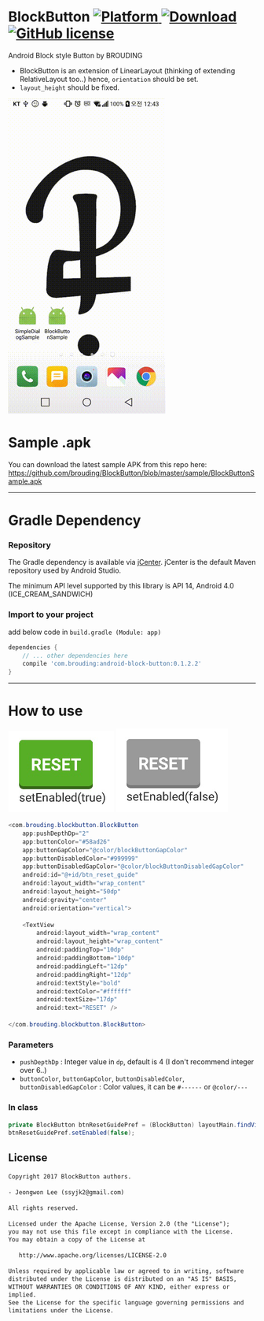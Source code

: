 # BlockButton [![Platform](https://img.shields.io/badge/Platform-Android-green.svg) ]() [![Download](https://api.bintray.com/packages/brouding/maven/android-block-button/images/download.svg) ](https://bintray.com/brouding/maven/android-block-button/_latestVersion)[![GitHub license](https://img.shields.io/badge/License-Apache%202.0-blue.svg)](https://github.com/brouding/simpledialog/blob/master/LICENSE.txt)

Android Block style Button by BROUDING
- BlockButton is an extension of LinearLayout (thinking of extending RelativeLayout too..) hence, `orientation` should be set.
- `layout_height` should be fixed.


![Sample Video](https://github.com/BROUDING/BlockButton/blob/master/sample/sample_video.gif?raw=true)

# Sample .apk

You can download the latest sample APK from this repo here: https://github.com/brouding/BlockButton/blob/master/sample/BlockButtonSample.apk

---
# Gradle Dependency
### Repository
The Gradle dependency is available via [jCenter](https://bintray.com/brouding/maven/android-block-button).
jCenter is the default Maven repository used by Android Studio.

The minimum API level supported by this library is API 14, Android 4.0 (ICE_CREAM_SANDWICH)


### Import to your project
add below code in `build.gradle (Module: app)`
```gradle
dependencies {
	// ... other dependencies here
    compile 'com.brouding:android-block-button:0.1.2.2'
}
```
---
# How to use

![Sample Image_enabled](https://github.com/BROUDING/BlockButton/blob/master/sample/BlockButton_enabled.png?raw=true) ![Sample Image_disabled](https://github.com/BROUDING/BlockButton/blob/master/sample/BlockButton_disabled.png?raw=true)
```java
<com.brouding.blockbutton.BlockButton
    app:pushDepthDp="2"
    app:buttonColor="#58ad26"
    app:buttonGapColor="@color/blockButtonGapColor"
    app:buttonDisabledColor="#999999"
    app:buttonDisabledGapColor="@color/blockButtonDisabledGapColor"
    android:id="@+id/btn_reset_guide"
    android:layout_width="wrap_content"
    android:layout_height="50dp"
    android:gravity="center"
    android:orientation="vertical">

    <TextView
        android:layout_width="wrap_content"
        android:layout_height="wrap_content"
        android:paddingTop="10dp"
        android:paddingBottom="10dp"
        android:paddingLeft="12dp"
        android:paddingRight="12dp"
        android:textStyle="bold"
        android:textColor="#ffffff"
        android:textSize="17dp"
        android:text="RESET" />

</com.brouding.blockbutton.BlockButton>
```

### Parameters
- `pushDepthDp` : Integer value in `dp`, default is 4 (I don't recommend integer over 6..)
- `buttonColor`, `buttonGapColor`, `buttonDisabledColor`, `buttonDisabledGapColor`
: Color values, it can be `#------` or `@color/---`

### In class
```java
private BlockButton btnResetGuidePref = (BlockButton) layoutMain.findViewById(R.id.btn_reset_guide);
btnResetGuidePref.setEnabled(false);
```

License
-------

    Copyright 2017 BlockButton authors.

    - Jeongwon Lee (ssyjk2@gmail.com)

    All rights reserved.

    Licensed under the Apache License, Version 2.0 (the "License");
    you may not use this file except in compliance with the License.
    You may obtain a copy of the License at

       http://www.apache.org/licenses/LICENSE-2.0

    Unless required by applicable law or agreed to in writing, software
    distributed under the License is distributed on an "AS IS" BASIS,
    WITHOUT WARRANTIES OR CONDITIONS OF ANY KIND, either express or implied.
    See the License for the specific language governing permissions and
    limitations under the License.
